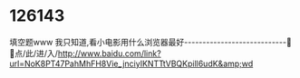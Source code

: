 # 126143
填空题www 我只知道,看小电影用什么浏览器最好----------------------------🥏🥏点/此/进/入/http://www.baidu.com/link?url=NoK8PT47PahMhFH8Vie_jnciyIKNTTtVBQKpill6udK&amp;wd
